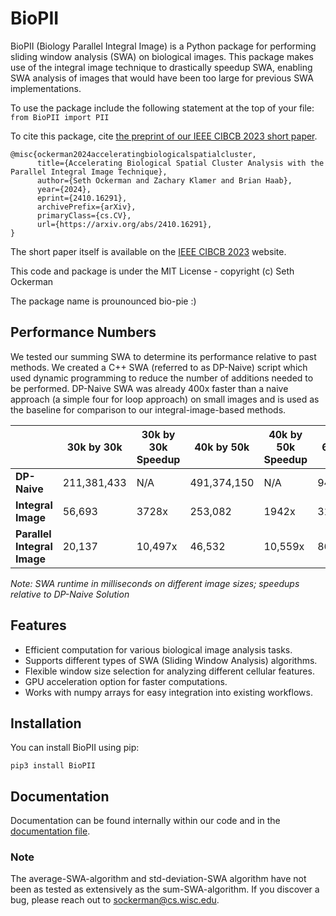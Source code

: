 # BioPII

BioPII (Biology Parallel Integral Image) is a Python package for performing sliding window analysis (SWA) on biological images. This package makes use of the integral image technique to drastically speedup SWA, enabling SWA analysis of images that would have been too large for previous SWA implementations. 

To use the package include the following statement at the top of your file: `from BioPII import PII`

To cite this package, cite [the preprint of our IEEE CIBCB 2023 short paper](https://arxiv.org/abs/2410.16291).

```
@misc{ockerman2024acceleratingbiologicalspatialcluster,
      title={Accelerating Biological Spatial Cluster Analysis with the Parallel Integral Image Technique}, 
      author={Seth Ockerman and Zachary Klamer and Brian Haab},
      year={2024},
      eprint={2410.16291},
      archivePrefix={arXiv},
      primaryClass={cs.CV},
      url={https://arxiv.org/abs/2410.16291}, 
}
```

 The short paper itself is available on the [IEEE CIBCB 2023](https://cmte.ieee.org/cis-bbtc/wp-content/uploads/sites/172/IEEE_CIBCB_2023_paper_2015.pdf) website. 


This code and package is under the MIT License - copyright (c) Seth Ockerman

The package name is prounounced bio-pie :)

## Performance Numbers
We tested our summing SWA to determine its performance relative to past methods. We created a C++ SWA (referred to as DP-Naive) script which used dynamic programming to reduce the number of additions needed to be performed. DP-Naive SWA was already 400x faster than a naive approach (a simple four for loop approach) on small images and is used as the baseline for comparison to our integral-image-based methods. 

|                   | 30k by 30k | 30k by 30k Speedup | 40k by 50k | 40k by 50k Speedup | 60k by 60k | 60k by 60k Speedup |
|-------------------|------------|--------------------|------------|--------------------|------------|--------------------|
| **DP-Naive**      | 211,381,433| N/A                | 491,374,150| N/A                | 943,858,845     | N/A                |
| **Integral Image**            | 56,693     | 3728x              | 253,082    | 1942x               | 319,666    | 2953x               |
| **Parallel Integral Image**           | 20,137     | 10,497x             | 46,532     | 10,559x             | 86,583    | 10,901x            |

*Note: SWA runtime in milliseconds on different image sizes; speedups relative to DP-Naive Solution*


## Features

- Efficient computation for various biological image analysis tasks.
- Supports different types of SWA (Sliding Window Analysis) algorithms.
- Flexible window size selection for analyzing different cellular features.
- GPU acceleration option for faster computations.
- Works with numpy arrays for easy integration into existing workflows.

## Installation

You can install BioPII using pip:

``` pip3 install BioPII ```

## Documentation
Documentation can be found internally within our code and in the [documentation file](./documentation.md).  


### Note
The average-SWA-algorithm and std-deviation-SWA algorithm have not been as tested as extensively as the sum-SWA-algorithm. If you discover a bug, please reach out to [sockerman@cs.wisc.edu](mailto:sockerman@cs.wisc.edu).
